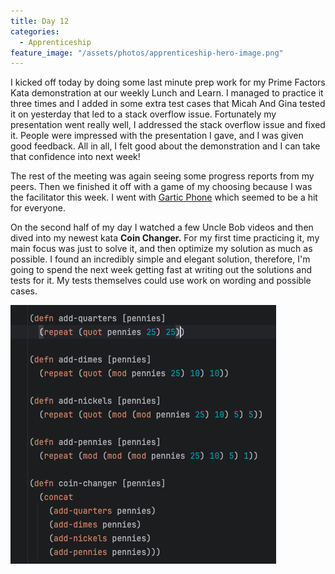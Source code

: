 ```yaml
---
title: Day 12
categories:
  - Apprenticeship
feature_image: "/assets/photos/apprenticeship-hero-image.png"
---
```


I kicked off today by doing some last minute prep work for my Prime Factors Kata demonstration at our weekly Lunch and
Learn.
I managed to practice it three times and I added in some extra test cases that Micah And Gina tested it on yesterday
that led to a stack overflow issue. Fortunately my presentation went really well, I addressed the stack overflow issue
and fixed it. People were impressed with the presentation I gave, and I was given good feedback. All in all, I felt
good about the demonstration and I can take that confidence into next week!

The rest of the meeting was again seeing some progress reports from my peers. Then we finished it off with a game
of my choosing because I was the facilitator this week. I went with [Gartic Phone]("https://garticphone.com/")
which seemed to be a hit for everyone.

On the second half of my day I watched a few Uncle Bob videos and then dived into my newest kata **Coin Changer.**
For my first time practicing it, my main focus was just to solve it, and then optimize my solution as much as possible.
I found an incredibly simple and elegant solution, therefore, I'm going to spend the next week getting fast at writing
out the solutions and tests for it. My tests themselves could use work on wording and possible cases.

![coin-changer](/assets/photos/coin-changer.png)

